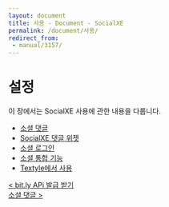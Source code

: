 ```yaml
---
layout: document
title: 사용 - Document - SocialXE
permalink: /document/사용/
redirect_from:
 - manual/3157/
---
```

# 설정

이 장에서는 SocialXE 사용에 관한 내용을 다룹니다.

- [소셜 댓글](./소셜-댓글)
- [SocialXE 댓글 위젯](./SocialXE-댓글-위젯)
- [소셜 로그인](./소셜-로그인)
- [소셜 통합 기능](./소셜-통합-기능)
- [Textyle에서 사용](./Textyle에서-사용)

<div class="pull-left">
	<a class="btn btn-default" href="../설정/bit.ly-API-발급-받기/">< bit.ly APi 발급 받기</a>
</div>

<div class="pull-right">
	<a class="btn btn-default" href="./소셜-댓글/">소셜 댓글 ></a>
</div>

<script>
	set_pills('toc_5');
</script>